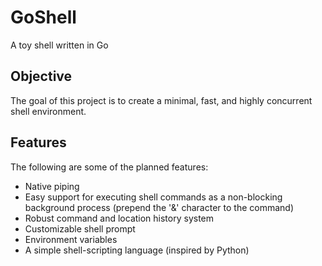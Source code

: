 GoShell
=======

A toy shell written in Go

## Objective

The goal of this project is to create a minimal, fast, and highly concurrent shell environment.

## Features

The following are some of the planned features:

- Native piping
- Easy support for executing shell commands as a non-blocking background process (prepend the '&' character to the command)
- Robust command and location history system
- Customizable shell prompt
- Environment variables 
- A simple shell-scripting language (inspired by Python)
